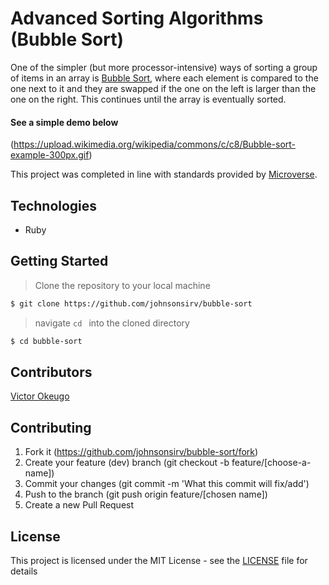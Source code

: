 # Advanced Sorting Algorithms (Bubble Sort)
One of the simpler (but more processor-intensive) ways of sorting a group of items in an array is [Bubble Sort](https://en.wikipedia.org/wiki/Bubble_sort), 
where each element is compared to the one next to it and they are swapped if the one on the left is larger than the one on the right. 
This continues until the array is eventually sorted. 

#### See a simple demo below

(https://upload.wikimedia.org/wikipedia/commons/c/c8/Bubble-sort-example-300px.gif)

This project was completed in line with standards provided by [Microverse](https://www.microverse.org/ "The Global School for Remote Software Developers!").

## Technologies

- Ruby

## Getting Started

> Clone the repository to your local machine

```sh
$ git clone https://github.com/johnsonsirv/bubble-sort
```

> navigate ```cd ``` into the cloned directory

```sh
$ cd bubble-sort
```

## Contributors

[Victor Okeugo](https://github.com/johnsonsirv)

## Contributing

1. Fork it (https://github.com/johnsonsirv/bubble-sort/fork)
2. Create your feature (dev) branch (git checkout -b feature/[choose-a-name])
3. Commit your changes (git commit -m 'What this commit will fix/add')
4. Push to the branch (git push origin feature/[chosen name])
5. Create a new Pull Request

## License

This project is licensed under the MIT License - see the [LICENSE](./LICENSE.md) file for details
